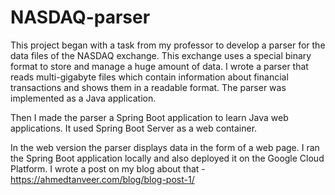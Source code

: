 # NASDAQ-parser

This project began with a task from my professor to develop a parser for the data files of the NASDAQ exchange. This exchange uses a special binary format to store and manage a huge amount of data. I wrote a parser that reads multi-gigabyte files which contain information about financial transactions and shows them in a readable format. The parser was implemented as a Java application. 

Then I made the parser a Spring Boot application to learn Java web applications. It used Spring Boot Server as a web container.

In the web version the parser displays data in the form of a web page. I ran the Spring Boot application locally and also deployed it on the Google Cloud Platform. I wrote a post on my blog about that - https://ahmedtanveer.com/blog/blog-post-1/
